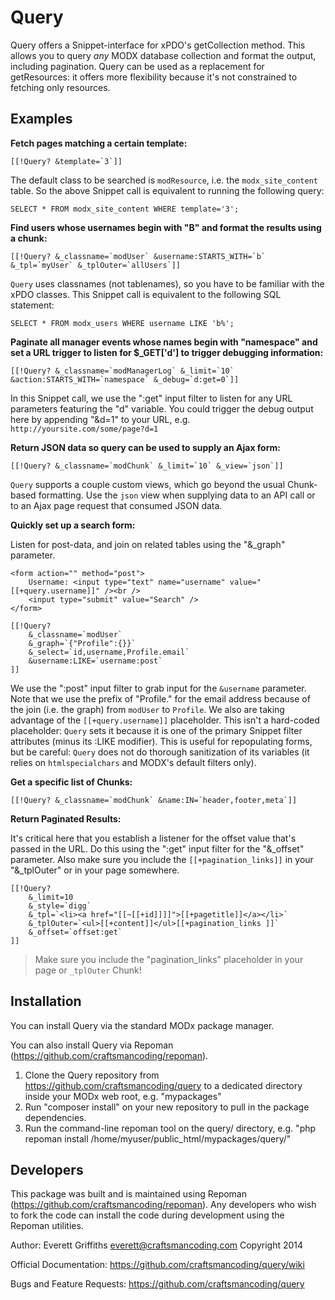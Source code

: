 # Query


Query offers a Snippet-interface for xPDO's getCollection method.  This allows you to query 
*any* MODX database collection and format the output, including pagination.  Query can be used
as a replacement for getResources: it offers more flexibility because it's not 
constrained to fetching only resources.

## Examples

**Fetch pages matching a certain template:**

    [[!Query? &template=`3`]]

The default class to be searched is `modResource`, i.e. the `modx_site_content` table. So the above Snippet call is 
equivalent to running the following query:

    SELECT * FROM modx_site_content WHERE template='3';

**Find users whose usernames begin with "B" and format the results using a chunk:**

    [[!Query? &_classname=`modUser` &username:STARTS_WITH=`b` &_tpl=`myUser` &_tplOuter=`allUsers`]]

`Query` uses classnames (not tablenames), so you have to be familiar with the xPDO classes.  This Snippet call is 
equivalent to the following SQL statement:

    SELECT * FROM modx_users WHERE username LIKE 'b%';
    

**Paginate all manager events whose names begin with "namespace" and set a URL trigger to listen for $_GET['d'] to trigger
debugging information:**

    [[!Query? &_classname=`modManagerLog` &_limit=`10` &action:STARTS_WITH=`namespace` &_debug=`d:get=0`]]  

In this Snippet call, we use the ":get" input filter to listen for any URL parameters featuring the "d" variable.  You
could trigger the debug output here by appending "&d=1" to your URL, e.g. `http://yoursite.com/some/page?d=1`

**Return JSON data so query can be used to supply an Ajax form:**

    [[!Query? &_classname=`modChunk` &_limit=`10` &_view=`json`]]  

`Query` supports a couple custom views, which go beyond the usual Chunk-based formatting.  Use the `json` view when 
supplying data to an API call or to an Ajax page request that consumed JSON data.

**Quickly set up a search form:** 

Listen for post-data, and join on related tables using the "&_graph" parameter.

    <form action="" method="post">
        Username: <input type="text" name="username" value="[[+query.username]]" /><br /> 
        <input type="submit" value="Search" />
    </form>
    
    [[!Query? 
        &_classname=`modUser` 
        &_graph=`{"Profile":{}}` 
        &_select=`id,username,Profile.email` 
        &username:LIKE=`username:post`
    ]] 

We use the ":post" input filter to grab input for the `&username` parameter.  Note that we use the prefix of "Profile." 
for the email address because of the join (i.e. the graph) from `modUser` to `Profile`.   We also are taking advantage
of the `[[+query.username]]` placeholder.  This isn't a hard-coded placeholder: `Query` sets it because it is one of the
primary Snippet filter attributes (minus its :LIKE modifier).  This is useful for repopulating forms, but be careful:
`Query` does not do thorough sanitization of its variables (it relies on `htmlspecialchars` and MODX's default filters 
only).


**Get a specific list of Chunks:**

    [[!Query? &_classname=`modChunk` &name:IN=`header,footer,meta`]] 

**Return Paginated Results:**

It's critical here that you establish a listener for the offset value that's passed in the URL.  Do this using the 
":get" input filter for the "&_offset" parameter.  Also make sure you include the `[[+pagination_links]]` in your "&_tplOuter" 
or in your page somewhere.

    [[!Query? 
        &_limit=10 
        &_style=`digg` 
        &_tpl=`<li><a href="[[~[[+id]]]]">[[+pagetitle]]</a></li>` 
        &_tplOuter=`<ul>[[+content]]</ul>[[+pagination_links ]]` 
        &_offset=`offset:get`
    ]]

> Make sure you include the "pagination_links" placeholder in your page or `_tplOuter` Chunk!


## Installation

You can install Query via the standard MODx package manager.

You can also install Query via Repoman (https://github.com/craftsmancoding/repoman).

1. Clone the Query repository from https://github.com/craftsmancoding/query to a dedicated directory inside your MODx web root, e.g. "mypackages"
2. Run "composer install" on your new repository to pull in the package dependencies.
3. Run the command-line repoman tool on the query/ directory, e.g. "php repoman install /home/myuser/public_html/mypackages/query/"


## Developers

This package was built and is maintained using Repoman (https://github.com/craftsmancoding/repoman).
Any developers who wish to fork the code can install the code during development using the 
Repoman utilities. 


Author: Everett Griffiths <everett@craftsmancoding.com>
Copyright 2014

Official Documentation: https://github.com/craftsmancoding/query/wiki

Bugs and Feature Requests: https://github.com/craftsmancoding/query

